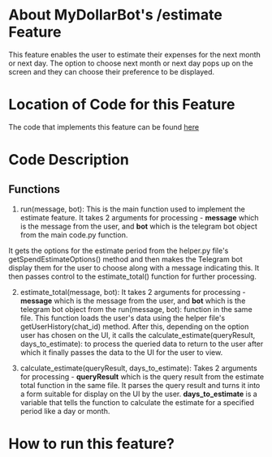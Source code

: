 # About MyDollarBot's /estimate Feature
This feature enables the user to estimate their expenses for the next month or next day. The option to choose next month or next day pops up on the screen and they can choose their preference to be displayed.

# Location of Code for this Feature
The code that implements this feature can be found [here](https://github.com/KoruptTinker/DollarBot/blob/main/code/estimate.py)

# Code Description
## Functions

1. run(message, bot):
This is the main function used to implement the estimate feature. It takes 2 arguments for processing - **message** which is the message from the user, and **bot** which is the telegram bot object from the main code.py function. 

It gets the options for the estimate period from the helper.py file's getSpendEstimateOptions() method and then makes the Telegram bot display them for the user to choose along with a message indicating this. It then passes control to the estimate_total() function for further processing.

2. estimate_total(message, bot):
It takes 2 arguments for processing - **message** which is the message from the user, and **bot** which is the telegram bot object from the  run(message, bot): function in the same file. This function loads the user's data using the helper file's getUserHistory(chat_id) method. After this, depending on the option user has chosen on the UI, it calls the  calculate_estimate(queryResult, days_to_estimate): to process the queried data to return to the user after which it finally passes the data to the UI for the user to view.

3. calculate_estimate(queryResult, days_to_estimate):
Takes 2 arguments for processing - **queryResult** which is the query result from the estimate total function in the same file. It parses the query result and turns it into a form suitable for display on the UI by the user. **days_to_estimate** is a variable that tells the function to calculate the estimate for a specified period like a day or month.

# How to run this feature?


